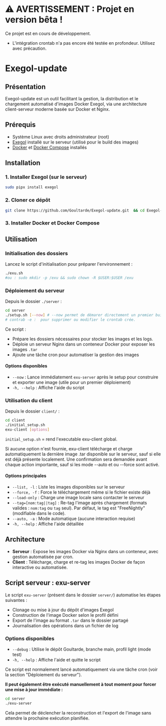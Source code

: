 # ⚠️ AVERTISSEMENT : Projet en version bêta !

Ce projet est en cours de développement. 
- L'intégration crontab n'a pas encore été testée en profondeur. Utilisez avec précaution.

# Exegol-update

## Présentation

Exegol-update est un outil facilitant la gestion, la distribution et le chargement automatisé d'images Docker Exegol, via une architecture client-serveur moderne basée sur Docker et Nginx.

## Prérequis

- Système Linux avec droits administrateur (root)
- [Exegol](https://github.com/ThePorgs/Exegol) installé sur le serveur (utilisé pour le build des images)
- [Docker](https://docs.docker.com/get-docker/) et [Docker Compose](https://docs.docker.com/compose/install/) installés

## Installation

### 1. Installer Exegol (sur le serveur)

```bash
sudo pipx install exegol
```

### 2. Cloner ce dépôt

```bash
git clone https://github.com/Goultarde/Exegol-update.git  && cd Exegol-update
```

### 3. Installer Docker et Docker Compose



## Utilisation

### Initialisation des dossiers

Lancez le script d'initialisation pour préparer l'environnement :

```bash
./exu.sh
#ou : sudo mkdir -p /exu && sudo chown -R $USER:$USER /exu
```

### Déploiement du serveur

Depuis le dossier `./server` :

```bash
cd server
./setup.sh [--now] # --now permet de démarer directement un premier build
# contrab -e :  pour supprimer ou modifier le crontab crée.
```

Ce script :
- Prépare les dossiers nécessaires pour stocker les images et les logs.
- Déploie un serveur Nginx dans un conteneur Docker pour exposer les images `.tar`
- Ajoute une tâche cron pour automatiser la gestion des images

#### Options disponibles

- `--now` : Lance immédiatement `exu-server` après le setup pour construire et exporter une image (utile pour un premier déploiement)
- `-h, --help` : Affiche l'aide du script

### Utilisation du client

Depuis le dossier `client/` :

```bash
cd client
./initial_setup.sh
exu-client [options]
```
`initial_setup.sh` = rend l'executable exu-client global.

Si aucune option n'est fournie, exu-client télécharge et charge automatiquement la dernière image .tar disponible sur le serveur, sauf si elle est déjà présente localement. Une confirmation sera demandée avant chaque action importante, sauf si les mode --auto et ou --force sont activé.

#### Options principales

- `--list, -l` : Liste les images disponibles sur le serveur
- `--force, -f` : Force le téléchargement même si le fichier existe déjà
- `--load-only` : Charge une image locale sans contacter le serveur
- `--tag=[nom:tag||tag]` : Re-tag l'image après chargement (formats valides : `nom:tag` ou `tag` seul). Par défaut, le tag est "FreeNightly" (modifiable dans le code).
- `--auto, -a` : Mode automatique (aucune interaction requise)
- `-h, --help` : Affiche l'aide détaillée

## Architecture

- **Serveur** : Expose les images Docker via Nginx dans un conteneur, avec gestion automatisée par cron.
- **Client** : Télécharge, charge et re-tag les images Docker de façon interactive ou automatisée.

## Script serveur : exu-server

Le script `exu-server` (présent dans le dossier `server/`) automatise les étapes suivantes :
- Clonage ou mise à jour du dépôt d'images Exegol
- Construction de l'image Docker selon le profil défini
- Export de l'image au format `.tar` dans le dossier partagé
- Journalisation des opérations dans un fichier de log

### Options disponibles

- `--debug` : Utilise le dépôt Goultarde, branche main, profil light (mode test)
- `-h, --help` : Affiche l'aide et quitte le script

Ce script est normalement lancé automatiquement via une tâche cron (voir la section "Déploiement du serveur").

**Il peut également être exécuté manuellement à tout moment pour forcer une mise à jour immédiate :**

```bash
cd server
./exu-server
```

Cela permet de déclencher la reconstruction et l'export de l'image sans attendre la prochaine exécution planifiée.


